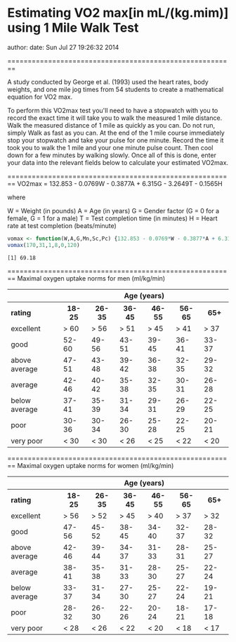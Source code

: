 Estimating VO2 max[in mL/(kg.mim)] using 1 Mile Walk Test
========================================================
author: 
date: Sun Jul 27 19:26:32 2014


========================================================


A study conducted by George et al. (1993) used the heart rates, body weights, and one mile jog times from 54 students to create a mathematical equation for VO2 max.

To perform this VO2max test you'll need to have a stopwatch with you to record the exact time it will take you to walk the measured 1 mile distance. Walk the measured distance of 1 mile as quickly as you can. Do not run, simply Walk as fast as you can. At the end of the 1 mile course immediately stop your stopwatch and take your pulse for one minute. Record the time it took you to walk the 1 mile and your one minute pulse count. Then cool down for a few minutes by walking slowly. Once all of this is done, enter your data into the relevant fields below to calculate your estimated VO2max.


========================================================
VO2max = 132.853 - 0.0769W - 0.3877A + 6.315G - 3.2649T - 0.1565H 

where

W = Weight (in pounds) 
A = Age (in years) 
G = Gender factor (G = 0 for a female, G = 1 for a male) 
T = Test completion time (in minutes) 
H = Heart rate at test completion (beats/minute)


```r
vomax <- function(W,A,G,Mn,Sc,Pc) {132.853 - 0.0769*W - 0.3877*A + 6.315*G - 3.2649*Mn - (3.2649/60)*Sc - 0.1565*Pc  }
vomax(170,31,1,8,0,120)
```

```
[1] 69.18
```


========================================================
Maximal oxygen uptake norms for men (ml/kg/min)

<table width="80%" class="list">
        <tbody><tr>
          <td align="right">&nbsp;</td>
          <th colspan="6">Age (years)</th>
        </tr>
        <tr>
          <th align="left">rating</th>
          <th>18-25</th>
          <th>26-35</th>
          <th>36-45</th>
          <th>46-55</th>
          <th>56-65</th>
          <th>65+</th>
        </tr>
        <tr>
          <td align="left">excellent </td>
          <td>&gt; 60 </td>
          <td>&gt; 56 </td>
          <td>&gt; 51 </td>
          <td>&gt; 45 </td>
          <td>&gt; 41 </td>
          <td>&gt; 37 </td>
        </tr>
        <tr>
          <td align="left">good </td>
          <td>52-60 </td>
          <td>49-56 </td>
          <td>43-51 </td>
          <td>39-45 </td>
          <td>36-41 </td>
          <td>33-37 </td>
        </tr>
        <tr>
          <td align="left">above average </td>
          <td>47-51 </td>
          <td>43-48 </td>
          <td>39-42 </td>
          <td>36-38 </td>
          <td>32-35 </td>
          <td>29-32 </td>
        </tr>
        <tr>
          <td align="left">average </td>
          <td>42-46 </td>
          <td>40-42 </td>
          <td>35-38 </td>
          <td>32-35 </td>
          <td>30-31 </td>
          <td>26-28 </td>
        </tr>
        <tr>
          <td align="left">below average </td>
          <td>37-41 </td>
          <td>35-39 </td>
          <td>31-34 </td>
          <td>29-31 </td>
          <td>26-29 </td>
          <td>22-25 </td>
        </tr>
        <tr>
          <td align="left">poor </td>
          <td>30-36 </td>
          <td>30-34 </td>
          <td>26-30 </td>
          <td>25-28 </td>
          <td>22-25 </td>
          <td>20-21 </td>
        </tr>
        <tr>
          <td align="left">very poor </td>
          <td>&lt; 30 </td>
          <td>&lt; 30 </td>
          <td>&lt; 26 </td>
          <td>&lt; 25 </td>
          <td>&lt; 22 </td>
          <td>&lt; 20 </td>
        </tr>
      </tbody></table>


========================================================
Maximal oxygen uptake norms for women (ml/kg/min)

<table width="80%" class="list">
        <tbody><tr>
          <td align="right">&nbsp;</td>
          <th colspan="6">Age (years)</th>
        </tr>
        <tr>
          <th align="left">rating</th>
          <th>18-25</th>
          <th>26-35</th>
          <th>36-45</th>
          <th>46-55</th>
          <th>56-65</th>
          <th>65+</th>
        </tr>
        <tr>
          <td align="left">excellent </td>
          <td>&gt; 56 </td>
          <td>&gt; 52 </td>
          <td>&gt; 45 </td>
          <td>&gt; 40 </td>
          <td>&gt; 37 </td>
          <td>&gt; 32 </td>
        </tr>
        <tr>
          <td align="left">good </td>
          <td>47-56 </td>
          <td>45-52 </td>
          <td>38-45 </td>
          <td>34-40 </td>
          <td>32-37 </td>
          <td>28-32 </td>
        </tr>
        <tr>
          <td align="left">above average </td>
          <td>42-46 </td>
          <td>39-44 </td>
          <td>34-37 </td>
          <td>31-33 </td>
          <td>28-31 </td>
          <td>25-27 </td>
        </tr>
        <tr>
          <td align="left">average </td>
          <td>38-41 </td>
          <td>35-38 </td>
          <td>31-33 </td>
          <td>28-30 </td>
          <td>25-27 </td>
          <td>22-24 </td>
        </tr>
        <tr>
          <td align="left">below average </td>
          <td>33-37 </td>
          <td>31-34 </td>
          <td>27-30 </td>
          <td>25-27 </td>
          <td>22-24 </td>
          <td>19-21 </td>
        </tr>
        <tr>
          <td align="left">poor </td>
          <td>28-32 </td>
          <td>26-30 </td>
          <td>22-26 </td>
          <td>20-24 </td>
          <td>18-21 </td>
          <td>17-18 </td>
        </tr>
        <tr>
          <td align="left">very poor </td>
          <td>&lt; 28 </td>
          <td>&lt; 26 </td>
          <td>&lt; 22 </td>
          <td>&lt; 20 </td>
          <td>&lt; 18 </td>
          <td>&lt; 17 </td>
        </tr>
      </tbody></table>
